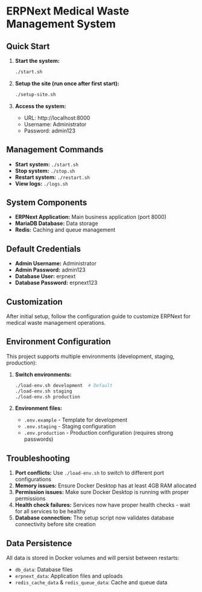 # ERPNext Medical Waste Management System

## Quick Start

1. **Start the system:**
   ```bash
   ./start.sh
   ```

2. **Setup the site (run once after first start):**
   ```bash
   ./setup-site.sh
   ```

3. **Access the system:**
   - URL: http://localhost:8000
   - Username: Administrator
   - Password: admin123

## Management Commands

- **Start system:** `./start.sh`
- **Stop system:** `./stop.sh`
- **Restart system:** `./restart.sh`
- **View logs:** `./logs.sh`

## System Components

- **ERPNext Application:** Main business application (port 8000)
- **MariaDB Database:** Data storage
- **Redis:** Caching and queue management

## Default Credentials

- **Admin Username:** Administrator
- **Admin Password:** admin123
- **Database User:** erpnext
- **Database Password:** erpnext123

## Customization

After initial setup, follow the configuration guide to customize ERPNext for medical waste management operations.

## Environment Configuration

This project supports multiple environments (development, staging, production):

1. **Switch environments:**
   ```bash
   ./load-env.sh development  # Default
   ./load-env.sh staging
   ./load-env.sh production
   ```

2. **Environment files:**
   - `.env.example` - Template for development
   - `.env.staging` - Staging configuration
   - `.env.production` - Production configuration (requires strong passwords)

## Troubleshooting

1. **Port conflicts:** Use `./load-env.sh` to switch to different port configurations
2. **Memory issues:** Ensure Docker Desktop has at least 4GB RAM allocated
3. **Permission issues:** Make sure Docker Desktop is running with proper permissions
4. **Health check failures:** Services now have proper health checks - wait for all services to be healthy
5. **Database connection:** The setup script now validates database connectivity before site creation

## Data Persistence

All data is stored in Docker volumes and will persist between restarts:
- `db_data`: Database files
- `erpnext_data`: Application files and uploads
- `redis_cache_data` & `redis_queue_data`: Cache and queue data
